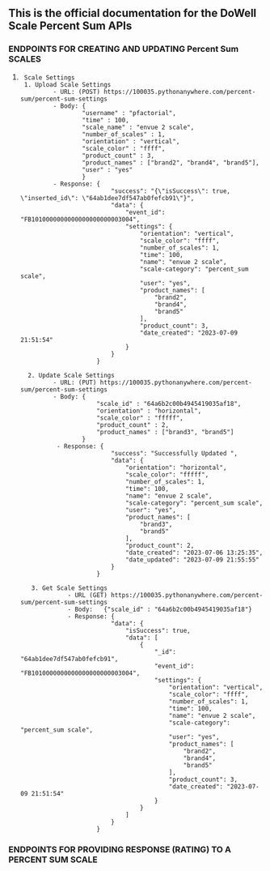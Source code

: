 ## This is the official documentation for the DoWell Scale Percent Sum APIs
### ENDPOINTS FOR CREATING AND UPDATING Percent Sum SCALES   
1.      Scale Settings
        1. Upload Scale Settings
                - URL: (POST) https://100035.pythonanywhere.com/percent-sum/percent-sum-settings
                - Body: {
                        "username" : "pfactorial",
                        "time" : 100,
                        "scale_name" : "envue 2 scale",
                        "number_of_scales" : 1,
                        "orientation" : "vertical",
                        "scale_color" : "ffff",
                        "product_count" : 3,
                        "product_names" : ["brand2", "brand4", "brand5"],
                        "user" : "yes"
                        }
                - Response: {
                                "success": "{\"isSuccess\": true, \"inserted_id\": \"64ab1dee7df547ab0fefcb91\"}",
                                "data": {
                                    "event_id": "FB1010000000000000000000003004",
                                    "settings": {
                                        "orientation": "vertical",
                                        "scale_color": "ffff",
                                        "number_of_scales": 1,
                                        "time": 100,
                                        "name": "envue 2 scale",
                                        "scale-category": "percent_sum scale",
                                        "user": "yes",
                                        "product_names": [
                                            "brand2",
                                            "brand4",
                                            "brand5"
                                        ],
                                        "product_count": 3,
                                        "date_created": "2023-07-09 21:51:54"
                                    }
                                }
                            }
                
         2. Update Scale Settings
                - URL: (PUT) https://100035.pythonanywhere.com/percent-sum/percent-sum-settings
                - Body: {
                            "scale_id" : "64a6b2c00b4945419035af18",
                            "orientation" : "horizontal",
                            "scale_color" : "fffff",
                            "product_count" : 2,
                            "product_names" : ["brand3", "brand5"]
                        }
                 - Response: {
                                "success": "Successfully Updated ",
                                "data": {
                                    "orientation": "horizontal",
                                    "scale_color": "fffff",
                                    "number_of_scales": 1,
                                    "time": 100,
                                    "name": "envue 2 scale",
                                    "scale-category": "percent_sum scale",
                                    "user": "yes",
                                    "product_names": [
                                        "brand3",
                                        "brand5"
                                    ],
                                    "product_count": 2,
                                    "date_created": "2023-07-06 13:25:35",
                                    "date_updated": "2023-07-09 21:55:55"
                                }
                            }
                  
          3. Get Scale Settings
                    - URL (GET) https://100035.pythonanywhere.com/percent-sum/percent-sum-settings
                    - Body:   {"scale_id" : "64a6b2c00b4945419035af18"}
                    - Response: {
                                "data": {
                                    "isSuccess": true,
                                    "data": [
                                        {
                                            "_id": "64ab1dee7df547ab0fefcb91",
                                            "event_id": "FB1010000000000000000000003004",
                                            "settings": {
                                                "orientation": "vertical",
                                                "scale_color": "ffff",
                                                "number_of_scales": 1,
                                                "time": 100,
                                                "name": "envue 2 scale",
                                                "scale-category": "percent_sum scale",
                                                "user": "yes",
                                                "product_names": [
                                                    "brand2",
                                                    "brand4",
                                                    "brand5"
                                                ],
                                                "product_count": 3,
                                                "date_created": "2023-07-09 21:51:54"
                                            }
                                        }
                                    ]
                                }
                            }             
            

### ENDPOINTS FOR PROVIDING RESPONSE (RATING) TO A PERCENT SUM SCALE
                                  
